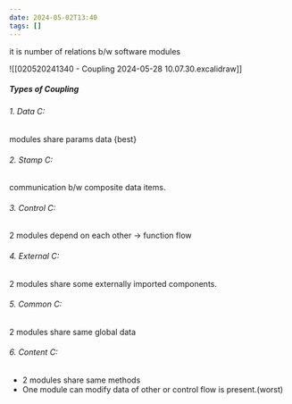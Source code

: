 ```yaml
---
date: 2024-05-02T13:40
tags: []
---
```

it is number of relations b/w software modules 

![[020520241340 - Coupling 2024-05-28 10.07.30.excalidraw]]

##### Types of Coupling
###### 1. Data C: 

modules share params data {best}
###### 2. Stamp C:

communication b/w composite data items.
###### 3. Control C:

2 modules depend on each other -> function flow
###### 4. External C:

2 modules share some externally imported components.
###### 5. Common C:

2 modules share same global data
###### 6. Content C:

- 2 modules share same methods
- One module can modify data of other or control flow is present.(worst)